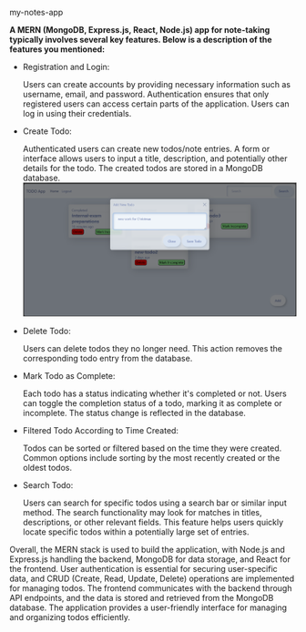 my-notes-app

<b> A MERN (MongoDB, Express.js, React, Node.js) app for note-taking typically involves several key features. Below is a description of the features you mentioned:</b>
<ul>
  <li>
    Registration and Login:

Users can create accounts by providing necessary information such as username, email, and password.
Authentication ensures that only registered users can access certain parts of the application.
Users can log in using their credentials.
<img src=""/>
<img src=""/>
  </li>


  <li>
    Create Todo:

Authenticated users can create new todos/note entries.
A form or interface allows users to input a title, description, and potentially other details for the todo.
The created todos are stored in a MongoDB database.
<img src="https://github.com/sam2611/my-notes-app/blob/main/Screenshot%202023-12-25%20122704.png"/>
  </li>


  <li>
    Delete Todo:

Users can delete todos they no longer need.
This action removes the corresponding todo entry from the database.
<img src=""/>
  </li>


  <li>
    Mark Todo as Complete:

Each todo has a status indicating whether it's completed or not.
Users can toggle the completion status of a todo, marking it as complete or incomplete.
The status change is reflected in the database.
<img src=""/>

  </li>

  <li>
    Filtered Todo According to Time Created:

Todos can be sorted or filtered based on the time they were created.
Common options include sorting by the most recently created or the oldest todos.
<img src=""/>
  </li>


  <li>
    Search Todo:

Users can search for specific todos using a search bar or similar input method.
The search functionality may look for matches in titles, descriptions, or other relevant fields.
This feature helps users quickly locate specific todos within a potentially large set of entries.
<img src=""/>
  </li>


</ul>
Overall, the MERN stack is used to build the application, with Node.js and Express.js handling the backend, MongoDB for data storage, and React for the frontend. User authentication is essential for securing user-specific data, and CRUD (Create, Read, Update, Delete) operations are implemented for managing todos. The frontend communicates with the backend through API endpoints, and the data is stored and retrieved from the MongoDB database. The application provides a user-friendly interface for managing and organizing todos efficiently.


